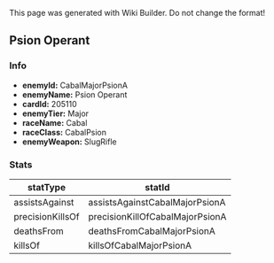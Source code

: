 <span class="wiki-builder">This page was generated with Wiki Builder. Do not change the format!</span>

## Psion Operant
### Info
* **enemyId:** CabalMajorPsionA
* **enemyName:** Psion Operant
* **cardId:** 205110
* **enemyTier:** Major
* **raceName:** Cabal
* **raceClass:** CabalPsion
* **enemyWeapon:** SlugRifle

### Stats
statType | statId
-------- | ------
assistsAgainst | assistsAgainstCabalMajorPsionA
precisionKillsOf | precisionKillOfCabalMajorPsionA
deathsFrom | deathsFromCabalMajorPsionA
killsOf | killsOfCabalMajorPsionA

